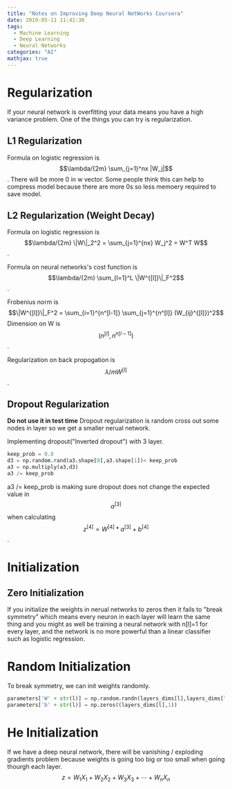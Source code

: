 ```yaml
---
title: "Notes on Improving Deep Neural NetWorks Coursera"
date: 2019-05-11 11:41:30
tags: 
  - Machine Learning
  - Deep Learning
  - Neural Networks
categories: "AI" 
mathjax: true
---
```

# Regularization
If your neural network is overfitting your data means you have a high variance problem. One of the things you can try is regularization. 

## L1 Regularization
Formula on logistic regression is $$\lambda/{2m} \sum_{j=1}^nx |W_j|$$. There will be more 0 in w vector. Some people think this can help to compress model because there are more 0s so less memoery required to save model. 

## L2 Regularization (Weight Decay)
Formula on logistic regression is $$\lambda/{2m} \|W\|_2^2 = \sum_{j=1}^{nx} W_j^2 = W^T W$$. 

Formula on neural networks's cost function is $$\lambda/{2m} \sum_{l=1}^L \|W^{[l]}\|_F^2$$. 

Frobenius norm is $$\|W^{[l]}\|_F^2 = \sum_{i=1}^{n^[l-1]} \sum_{j=1}^{n^[l]} (W_{ij}^{[l]})^2$$ Dimension on W is $$(n^{[l]},n^{n[l-1]})$$.

Regularization on back propogation is $$\lambda/m W^{[l]}$$.

## Dropout Regularization 
**Do not use it in test time**
Dropout regularization is random cross out some nodes in layer so we get a smaller nerual network.

Implementing dropout("Inverted dropout") with 3 layer.
```python
keep_prob = 0.8
d3 = np.random.rand(a3.shape[0],a3.shape[1])< keep_prob
a3 = np.multiply(a3,d3)
a3 /= keep_prob
```
a3 /= keep_prob is making sure dropout does not change the expected value in $$a^{[3]}$$ when calculating $$z^{[4]} = W^{[4]} * a^{[3]} + b^{[4]}$$.

# Initialization
## Zero Initialization
If you initialize the weights in nerual networks to zeros then it fails to "break symmetry" which means every neuron in each layer will learn the same thing and you might as well be training a neural network with  n[l]=1 for every layer, and the network is no more powerful than a linear classifier such as logistic regression.

# Random Initialization
To break symmetry, we can init weights randomly.
```python
parameters['W' + str(l)] = np.random.randn(layers_dims[l],layers_dims[l-1])*10
parameters['b' + str(l)] = np.zeros((layers_dims[l],1))
```
# He Initialization
If we have a deep neural network, there will be vanishing / exploding gradients problem because weights is going too big or too small when going thourgh each layer. 
$$ z = W_1 X_1 + W_2 X_2 + W_3 X_3 + \cdots + W_n X_n$$
